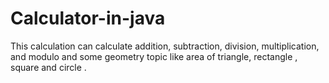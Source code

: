 # Calculator-in-java
This calculation can calculate  addition, subtraction, division, multiplication, and modulo  and some geometry topic like area of  triangle, rectangle , square and circle .
